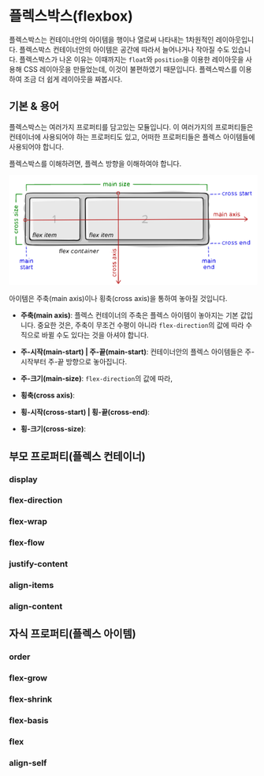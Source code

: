 # 플렉스박스(flexbox)

플렉스박스는 컨테이너안의 아이템을 행이나 열로써 나타내는 1차원적인 레이아웃입니다. 플렉스박스 컨테이너안의 아이템은 공간에 따라서 늘어나거나 작아질 수도 있습니다. 플렉스박스가 나온 이유는 이때까지는 `float`와 `position`을 이용한 레이아웃을 사용해 CSS 레이아웃을 만들었는데, 이것이 불편하였기 때문입니다. 플렉스박스를 이용하여 조금 더 쉽게 레이아웃을 짜봅시다.

## 기본 & 용어

플렉스박스는 여러가지 프로퍼티를 담고있는 모듈입니다. 이 여러가지의 프로퍼티들은 컨테이너에 사용되어야 하는 프로퍼티도 있고, 어떠한 프로퍼티들은 플렉스 아이템들에 사용되어야 합니다.

플렉스박스를 이해하려면, 플렉스 방향을 이해하여야 합니다.

![flexbox](./img/basic-concept.png)

아이템은 주축(main axis)이나 횡축(cross axis)을 통하여 놓아질 것입니다.

- **주축(main axis)**: 플렉스 컨테이너의 주축은 플렉스 아이템이 놓아지는 기본 값입니다. 중요한 것은, 주축이 무조건 수평이 아니라 `flex-direction`의 값에 따라 수직으로 바뀔 수도 있다는 것을 아셔야 합니다.

- **주-시작(main-start) | 주-끝(main-start)**: 컨테이너안의 플렉스 아이템들은 주-시작부터 주-끝 방향으로  놓아집니다.

- **주-크기(main-size)**: `flex-direction`의 값에 따라, 

- **횡축(cross axis)**:

- **횡-시작(cross-start) | 횡-끝(cross-end)**:

- **횡-크기(cross-size)**:


<!----------------------------- 
플렉스 컨테이너 
------------------------------>
## 부모 프로퍼티(플렉스 컨테이너)

### display

### flex-direction

### flex-wrap

### flex-flow

### justify-content

### align-items

### align-content

<!----------------------------- 
플렉스 아이템 
------------------------------>

## 자식 프로퍼티(플렉스 아이템)

### order

### flex-grow

### flex-shrink

### flex-basis

### flex

### align-self

